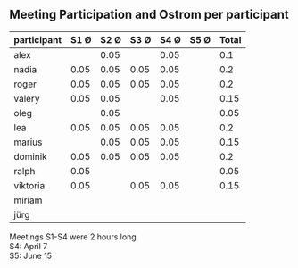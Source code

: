 ## Meeting Participation and Ostrom per participant

| participant | S1 Ø | S2 Ø | S3 Ø | S4 Ø | S5 Ø | Total |
| --- | --- | --- | --- |--- |--- |--- |
| alex |  | 0.05 |  | 0.05 | | 0.1 |
| nadia | 0.05 |0.05 |0.05  |0.05 | | 0.2|
| roger | 0.05 |0.05 |0.05  |0.05 | | 0.2|
| valery |0.05 | 0.05 | |0.05 | | 0.15 |
| oleg |  | 0.05 | | | | 0.05 |
| lea | 0.05 |0.05 |0.05  |0.05 | | 0.2| 
| marius |  |0.05 |0.05  |0.05 | | 0.15|
| dominik | 0.05 |0.05 |0.05  |0.05 | | 0.2|
| ralph | 0.05 | | | | | 0.05|
| viktoria | 0.05 | |0.05  |0.05 | | 0.15|
| miriam |  | | | | | |
| jürg |  | | | | | |

Meetings S1-S4 were 2 hours long        
S4: April 7          
S5: June 15             
